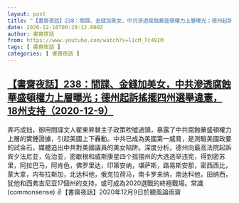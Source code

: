 ```yaml
---
layout: post
title: "【書齋夜話】238：間諜、金錢加美女，中共滲透腐蝕華盛頓權力上層曝光；德州起訴搖擺四州選舉違憲，18州支持（2020-12-9）"
date: 2020-12-10T09:29:12.000Z
author: 書齋夜話
from: https://www.youtube.com/watch?v=l1cM_Tc49IM
tags: [ 書齋夜話 ]
categories: [ 書齋夜話 ]
---
```

<!--1607592552000-->
[【書齋夜話】238：間諜、金錢加美女，中共滲透腐蝕華盛頓權力上層曝光；德州起訴搖擺四州選舉違憲，18州支持（2020-12-9）](https://www.youtube.com/watch?v=l1cM_Tc49IM)
------

<div>
弄巧成拙，御用間諜文人翟東昇替主子政策吹噓過頭，暴露了中共腐蝕華盛頓權力上層的實錘證據，引起美國上下轟動。中共已成為美國第一威脅，是測驗美國政要的試金石，媒體追出中共對美國議員的美女陷阱。深度分析，德州向最高法院起訴宾夕法尼亚，佐治亚，密歇根和威斯康星四个摇摆州的大选选举违宪，得到密苏里，阿拉巴马，阿肯色，佛罗里达，印第安纳，堪萨斯，路易斯安那，密西西比，蒙大拿，内布拉斯加，北达科他，俄克拉荷马，南卡罗来纳，南达科他，田纳西，犹他和西弗吉尼亚17個州的支持，或可成為2020選戰的終極戰場。常識(commonsense) ✌【書齋夜話】2020年12月9日於聽風論雨齋
</div>

